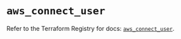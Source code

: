 # `aws_connect_user`

Refer to the Terraform Registry for docs: [`aws_connect_user`](https://registry.terraform.io/providers/hashicorp/aws/5.83.0/docs/resources/connect_user).
